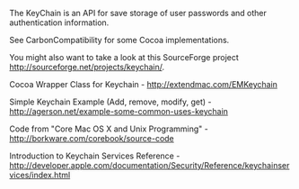 The KeyChain is an API for save storage of user passwords and other authentication information.

See CarbonCompatibility for some Cocoa implementations.

You might also want to take a look at this SourceForge project http://sourceforge.net/projects/keychain/.

Cocoa Wrapper Class for Keychain - http://extendmac.com/EMKeychain

Simple Keychain Example (Add, remove, modify, get)  - http://agerson.net/example-some-common-uses-keychain

Code from "Core Mac OS X and Unix Programming" - http://borkware.com/corebook/source-code

Introduction to Keychain Services Reference - http://developer.apple.com/documentation/Security/Reference/keychainservices/index.html
